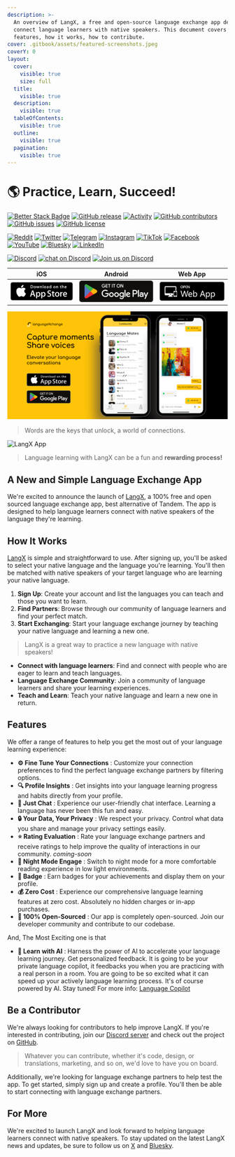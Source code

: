 ```yaml
---
description: >-
  An overview of LangX, a free and open-source language exchange app designed to
  connect language learners with native speakers. This document covers the app's
  features, how it works, how to contribute.
cover: .gitbook/assets/featured-screenshots.jpeg
coverY: 0
layout:
  cover:
    visible: true
    size: full
  title:
    visible: true
  description:
    visible: true
  tableOfContents:
    visible: true
  outline:
    visible: true
  pagination:
    visible: true
---
```


# 🌎 Practice, Learn, Succeed!

[![Better Stack Badge](https://uptime.betterstack.com/status-badges/v1/monitor/vrew.svg)](https://status.langx.io/) [![GitHub release](https://img.shields.io/github/release/langx/langx.svg)](https://github.com/langx/langx/releases) [![Activity](https://img.shields.io/github/commit-activity/m/langx/langx)](https://github.com/badges/langx/langx) [![GitHub contributors](https://img.shields.io/github/contributors/langx/langx.svg)](https://github.com/langx/langx/graphs/contributors) [![GitHub issues](https://img.shields.io/github/issues/langx/langx.svg)](https://github.com/langx/langx/issues) [![GitHub license](https://img.shields.io/github/license/langx/langx.svg)](https://github.com/langx/langx/blob/main/LICENSE)

[![Reddit](https://img.shields.io/badge/-Reddit-FF5700?style=flat&logo=reddit&logoColor=white)](https://reddit.com/r/langx) [![Twitter](https://img.shields.io/badge/-Twitter-1DA1F2?style=flat&logo=twitter&logoColor=white)](https://x.com/languageXapp) [![Telegram](https://img.shields.io/badge/-Telegram-2CA5E0?style=flat&logo=telegram&logoColor=white)](https://t.me/langxapp) [![Instagram](https://img.shields.io/badge/-Instagram-E4405F?style=flat&logo=instagram&logoColor=white)](https://instagram.com/langxapp) [![TikTok](https://img.shields.io/badge/-TikTok-000000?style=flat&logo=tiktok&logoColor=white)](https://tiktok.com/@langxapp) [![Facebook](https://img.shields.io/badge/-Facebook-1877F2?style=flat&logo=facebook&logoColor=white)](https://www.facebook.com/langxapp) [![YouTube](https://img.shields.io/badge/-YouTube-FF0000?style=flat&logo=youtube&logoColor=white)](https://www.youtube.com/@langxapp) [![Bluesky](https://img.shields.io/badge/-Bluesky-1DA1F2?style=flat&logo=bluesky&logoColor=white)](https://bsky.app/profile/langx.io) [![LinkedIn](https://img.shields.io/badge/-LinkedIn-0077B5?style=flat&logo=linkedin&logoColor=white)](https://www.linkedin.com/products/new-chapter-technology-limited-liability-company-languagexchange-practice-learn-succeed/)

[![Discord](https://img.shields.io/badge/-Discord-5865F2?style=flat&logo=discord&logoColor=white)](https://discord.langx.io) [![chat on Discord](https://img.shields.io/discord/1211339989967970375?logo=discord)](https://discord.langx.io) [![Join us on Discord](https://dcbadge.vercel.app/api/server/2D3jW2YDgS?style=flat)](https://discord.langx.io)

|                                           iOS                                           |                                                      Android                                                      |                       Web App                        |
| :-------------------------------------------------------------------------------------: | :---------------------------------------------------------------------------------------------------------------: | :--------------------------------------------------: |
| [![](.gitbook/assets/ios.png)](https://apps.apple.com/app/languagexchange/id6474187141) | [![](.gitbook/assets/android.png)](https://play.google.com/store/apps/details?id=tech.newchapter.languageXchange) | [![](.gitbook/assets/pwa.png)](https://app.langx.io) |

![Start Today Practice, Learn, Succeed with Langx](.gitbook/assets/featured-image.png)

> Words are the keys that unlock, a world of connections.

![LangX App](.gitbook/assets/homepage-app.gif)

> Language learning with LangX can be a fun and **rewarding process!**

## A New and Simple Language Exchange App

We're excited to announce the launch of [LangX](https://get.langx.io), a 100% free and open sourced language exchange app, best alternative of Tandem. The app is designed to help language learners connect with native speakers of the language they're learning.

## How It Works

[LangX](https://get.langx.io) is simple and straightforward to use. After signing up, you'll be asked to select your native language and the language you're learning. You'll then be matched with native speakers of your target language who are learning your native language.

1. **Sign Up**: Create your account and list the languages you can teach and those you want to learn.
2. **Find Partners**: Browse through our community of language learners and find your perfect match.
3. **Start Exchanging**: Start your language exchange journey by teaching your native language and learning a new one.

> LangX is a great way to practice a new language with native speakers!

- **Connect with language learners**: Find and connect with people who are eager to learn and teach languages.
- **Language Exchange Community**: Join a community of language learners and share your learning experiences.
- **Teach and Learn**: Teach your native language and learn a new one in return.

## Features

We offer a range of features to help you get the most out of your language learning experience:

- **⚙️ Fine Tune Your Connections** : Customize your connection preferences to find the perfect language exchange partners by filtering options.
- **🔍 Profile Insights** : Get insights into your language learning progress and habits directly from your profile.
- **💬 Just Chat** : Experience our user-friendly chat interface. Learning a language has never been this fun and easy.
- **🔒 Your Data, Your Privacy** : We respect your privacy. Control what data you share and manage your privacy settings easily.
- **⭐ Rating Evaluation** : Rate your language exchange partners and receive ratings to help improve the quality of interactions in our community. _coming-soon_
- **🌙 Night Mode Engage** : Switch to night mode for a more comfortable reading experience in low light environments.
- **🏅 Badge** : Earn badges for your achievements and display them on your profile.
- **💰 Zero Cost** : Experience our comprehensive language learning features at zero cost. Absolutely no hidden charges or in-app purchases.
- **📖 100% Open-Sourced** : Our app is completely open-sourced. Join our developer community and contribute to our codebase.

And, The Most Exciting one is that

- **🤖 Learn with AI** : Harness the power of AI to accelerate your language learning journey. Get personalized feedback. It is going to be your private language copilot, it feedbacks you when you are practicing with a real person in a room. You are going to be so excited what it can speed up your actively language learning process. It's of course powered by AI. Stay tuned! For more info: [Language Copilot](library/language-copilot.md)

## Be a Contributor

We're always looking for contributors to help improve LangX. If you're interested in contributing, join our [Discord server](https://discord.langx.io) and check out the project on [GitHub](https://github.com/langx/langx).

> Whatever you can contribute, whether it's code, design, or translations, marketing, and so on, we'd love to have you on board.

Additionally, we're looking for language exchange partners to help test the app. To get started, simply sign up and create a profile. You'll then be able to start connecting with language exchange partners.

## For More

We're excited to launch LangX and look forward to helping language learners connect with native speakers. To stay updated on the latest LangX news and updates, be sure to follow us on [X](https://x.com/langx_app) and [Bluesky](https://bsky.app/profile/langx.io).
